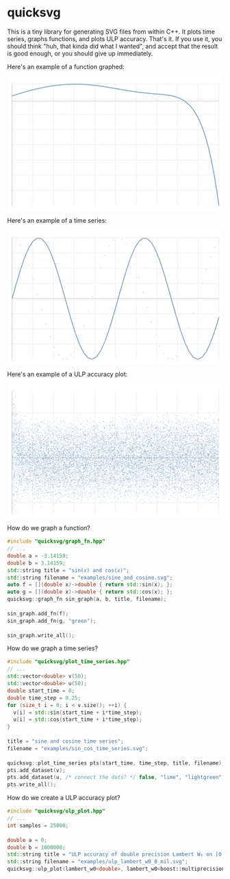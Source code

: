 # quicksvg

This is a tiny library for generating SVG files from within C++. It plots time series, graphs functions, and plots ULP accuracy. That's it. If you use it, you should think "huh, that kinda did what I wanted", and accept that the result is good enough, or you should give up immediately.

Here's an example of a function graphed:

![Alt text](./examples/1F1_3.svg)

Here's an example of a time series:

![Alt text](./examples/sin_cos_time_series.svg)


Here's an example of a ULP accuracy plot:

![Alt text](./examples/ulp_lambert_w0_0_mil.svg)


How do we graph a function?

```cpp
#include "quicksvg/graph_fn.hpp"
// ...
double a = -3.14159;
double b = 3.14159;
std::string title = "sin(𝑥) and cos(𝑥)";
std::string filename = "examples/sine_and_cosine.svg";
auto f = [](double x)->double { return std::sin(x); };
auto g = [](double x)->double { return std::cos(x); };
quicksvg::graph_fn sin_graph(a, b, title, filename);

sin_graph.add_fn(f);
sin_graph.add_fn(g, "green");

sin_graph.write_all();
```

How do we graph a time series?

```cpp
#include "quicksvg/plot_time_series.hpp"
// ...
std::vector<double> v(50);
std::vector<double> u(50);
double start_time = 0;
double time_step = 0.25;
for (size_t i = 0; i < v.size(); ++i) {
  v[i] = std::sin(start_time + i*time_step);
  u[i] = std::cos(start_time + i*time_step);
}

title = "sine and cosine time series";
filename = "examples/sin_cos_time_series.svg";

quicksvg::plot_time_series pts(start_time, time_step, title, filename);
pts.add_dataset(v);
pts.add_dataset(u, /* connect the dots? */ false, "lime", "lightgreen");
pts.write_all();
```

How do we create a ULP accuracy plot?

```cpp
#include "quicksvg/ulp_plot.hpp"
// ...
int samples = 25000;

double a = 0;
double b = 1000000;
std::string title = "ULP accuracy of double precision Lambert W₀ on [0, 10⁶)";
std::string filename = "examples/ulp_lambert_w0_0_mil.svg";
quicksvg::ulp_plot(lambert_w0<double>, lambert_w0<boost::multiprecision::cpp_bin_float_50>, a, b, title, filename, samples);
```

